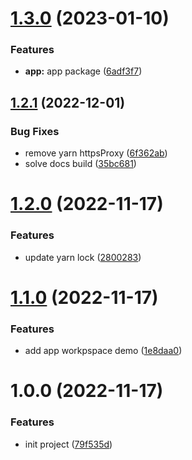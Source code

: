 # [1.3.0](https://github.com/busyhe/monorepo-template/compare/v1.2.1...v1.3.0) (2023-01-10)


### Features

* **app:** app package ([6adf3f7](https://github.com/busyhe/monorepo-template/commit/6adf3f7d395106575371a157a88edd27ecf06b1c))

## [1.2.1](https://github.com/busyhe/monorepo-template/compare/v1.2.0...v1.2.1) (2022-12-01)


### Bug Fixes

* remove yarn httpsProxy ([6f362ab](https://github.com/busyhe/monorepo-template/commit/6f362ab220eb6330ca9d40ea823fc9212bc42bb5))
* solve docs build ([35bc681](https://github.com/busyhe/monorepo-template/commit/35bc681514240570a8a4c95f5122d4b31c3f3704))

# [1.2.0](https://github.com/busyhe/monorepo-template/compare/v1.1.0...v1.2.0) (2022-11-17)


### Features

* update yarn lock ([2800283](https://github.com/busyhe/monorepo-template/commit/2800283ae9a559820fd2bd7b2ace88c49a84808e))

# [1.1.0](https://github.com/busyhe/monorepo-template/compare/v1.0.0...v1.1.0) (2022-11-17)


### Features

* add app workpspace demo ([1e8daa0](https://github.com/busyhe/monorepo-template/commit/1e8daa0f3c9a27d5d0e0833560346b9ac881169c))

# 1.0.0 (2022-11-17)


### Features

* init project ([79f535d](https://github.com/busyhe/monorepo-template/commit/79f535d3a66413ccc4841df47fea760c65016d8d))
